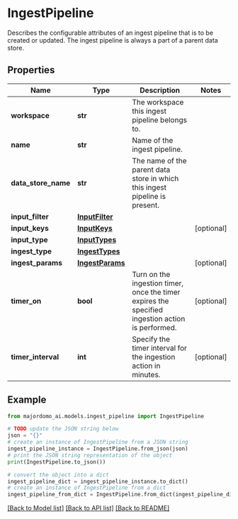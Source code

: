 # IngestPipeline

Describes the configurable attributes of an ingest pipeline that is to be created or updated. The ingest pipeline is always a part of a parent data store.

## Properties

Name | Type | Description | Notes
------------ | ------------- | ------------- | -------------
**workspace** | **str** | The workspace this ingest pipeline belongs to. | 
**name** | **str** | Name of the ingest pipeline. | 
**data_store_name** | **str** | The name of the parent data store in which this ingest pipeline is present. | 
**input_filter** | [**InputFilter**](InputFilter.md) |  | 
**input_keys** | [**InputKeys**](InputKeys.md) |  | [optional] 
**input_type** | [**InputTypes**](InputTypes.md) |  | 
**ingest_type** | [**IngestTypes**](IngestTypes.md) |  | 
**ingest_params** | [**IngestParams**](IngestParams.md) |  | [optional] 
**timer_on** | **bool** | Turn on the ingestion timer, once the timer expires the specified ingestion action is performed. | [optional] 
**timer_interval** | **int** | Specify the timer interval for the ingestion action in minutes. | [optional] 

## Example

```python
from majordomo_ai.models.ingest_pipeline import IngestPipeline

# TODO update the JSON string below
json = "{}"
# create an instance of IngestPipeline from a JSON string
ingest_pipeline_instance = IngestPipeline.from_json(json)
# print the JSON string representation of the object
print(IngestPipeline.to_json())

# convert the object into a dict
ingest_pipeline_dict = ingest_pipeline_instance.to_dict()
# create an instance of IngestPipeline from a dict
ingest_pipeline_from_dict = IngestPipeline.from_dict(ingest_pipeline_dict)
```
[[Back to Model list]](../README.md#documentation-for-models) [[Back to API list]](../README.md#documentation-for-api-endpoints) [[Back to README]](../README.md)


